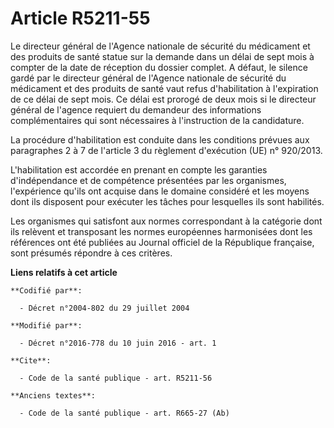 # Article R5211-55

Le directeur général de l'Agence nationale de sécurité du médicament et des produits de santé statue sur la demande dans un
délai de sept mois à compter de la date de réception du dossier complet. A défaut, le silence gardé par le directeur général
de l'Agence nationale de sécurité du médicament et des produits de santé vaut refus d'habilitation à l'expiration de ce délai
de sept mois. Ce délai est prorogé de deux mois si le directeur général de l'agence requiert du demandeur des informations
complémentaires qui sont nécessaires à l'instruction de la candidature. 

La procédure d'habilitation est conduite dans les conditions prévues aux paragraphes 2 à 7 de l'article 3 du règlement
d'exécution (UE) n° 920/2013.

L'habilitation est accordée en prenant en compte les garanties d'indépendance et de compétence présentées par les organismes,
l'expérience qu'ils ont acquise dans le domaine considéré et les moyens dont ils disposent pour exécuter les tâches pour
lesquelles ils sont habilités. 

Les organismes qui satisfont aux normes correspondant à la catégorie dont ils relèvent et transposant les normes européennes
harmonisées dont les références ont été publiées au Journal officiel de la République française, sont présumés répondre à ces
critères.

**Liens relatifs à cet article**

	**Codifié par**:

	  - Décret n°2004-802 du 29 juillet 2004

	**Modifié par**:

	  - Décret n°2016-778 du 10 juin 2016 - art. 1

	**Cite**:

	  - Code de la santé publique - art. R5211-56

	**Anciens textes**:

	  - Code de la santé publique - art. R665-27 (Ab)
